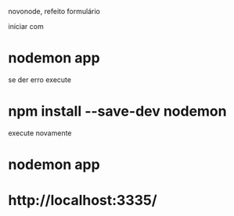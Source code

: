 novonode, refeito formulário 

iniciar com
# nodemon app

se der erro execute
# npm install --save-dev nodemon

execute novamente
# nodemon app

#  http://localhost:3335/
